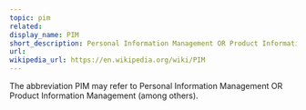 ```yaml
---
topic: pim
related:
display_name: PIM
short_description: Personal Information Management OR Product Information Management.
url:
wikipedia_url: https://en.wikipedia.org/wiki/PIM
---
```

The abbreviation PIM may refer to Personal Information Management OR Product Information Management (among others).

